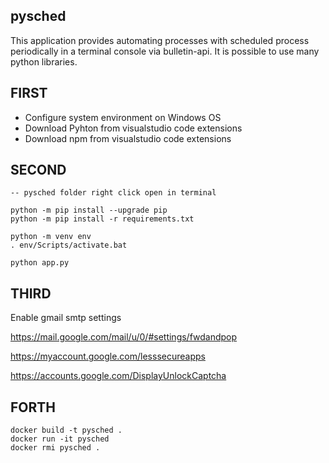 ## pysched

This application provides automating processes with scheduled process periodically in a terminal console via bulletin-api. It is possible to use many python libraries.

## FIRST

* Configure system environment on Windows OS
* Download Pyhton from visualstudio code extensions
* Download npm from visualstudio code extensions

## SECOND

```
-- pysched folder right click open in terminal

python -m pip install --upgrade pip
python -m pip install -r requirements.txt

python -m venv env
. env/Scripts/activate.bat

python app.py

```

## THIRD

Enable gmail smtp settings

https://mail.google.com/mail/u/0/#settings/fwdandpop

https://myaccount.google.com/lesssecureapps

https://accounts.google.com/DisplayUnlockCaptcha


## FORTH

```
docker build -t pysched .
docker run -it pysched
docker rmi pysched .

```